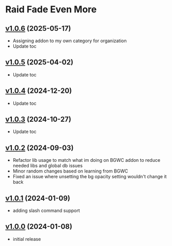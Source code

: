 # Raid Fade Even More

## [v1.0.6](https://github.com/rbgdevx/raid-fade-even-more/releases/tag/v1.0.6) (2025-05-17)

- Assigning addon to my own category for organization
- Update toc

## [v1.0.5](https://github.com/rbgdevx/raid-fade-even-more/releases/tag/v1.0.5) (2025-04-02)

- Update toc

## [v1.0.4](https://github.com/rbgdevx/raid-fade-even-more/releases/tag/v1.0.4) (2024-12-20)

- Update toc

## [v1.0.3](https://github.com/rbgdevx/raid-fade-even-more/releases/tag/v1.0.3) (2024-10-27)

- Update toc

## [v1.0.2](https://github.com/rbgdevx/raid-fade-even-more/releases/tag/v1.0.2) (2024-09-03)

- Refactor lib usage to match what im doing on BGWC addon to reduce needed libs and global db issues
- Minor random changes based on learning from BGWC
- Fixed an issue where unsetting the bg opacity setting wouldn't change it back

## [v1.0.1](https://github.com/rbgdevx/raid-fade-even-more/releases/tag/v1.0.1) (2024-01-09)

- adding slash command support

## [v1.0.0](https://github.com/rbgdevx/raid-fade-even-more/releases/tag/v1.0.0) (2024-01-08)

- initial release
